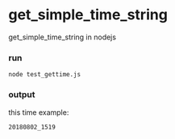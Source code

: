 # get_simple_time_string
get_simple_time_string in nodejs

### run
```
node test_gettime.js
```

### output
this time
example:
```
20180802_1519
```